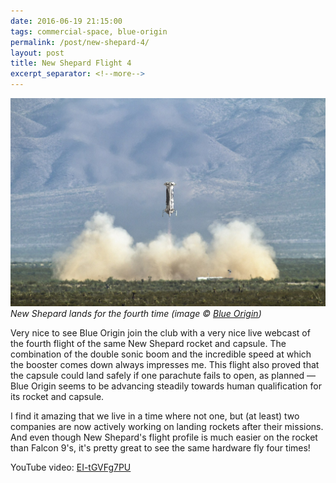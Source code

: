 ```yaml
---
date: 2016-06-19 21:15:00
tags: commercial-space, blue-origin
permalink: /post/new-shepard-4/
layout: post
title: New Shepard Flight 4
excerpt_separator: <!--more-->
---
```


![New Shepard Flight 4 Landing][i-ns4]  
_New Shepard lands for the fourth time (image © [Blue Origin][bo])_

Very nice to see Blue Origin join the club with a very nice live webcast of the fourth flight of the same New Shepard rocket and capsule. The combination of the double sonic boom and the incredible speed at which the booster comes down always impresses me. This flight also proved that the capsule could land safely if one parachute fails to open, as planned — Blue Origin seems to be advancing steadily towards human qualification for its rocket and capsule.

I find it amazing that we live in a time where not one, but (at least) two companies are now actively working on landing rockets after their missions. And even though New Shepard's flight profile is much easier on the rocket than Falcon&nbsp;9's, it's pretty great to see the same hardware fly four times!

YouTube video: [EI-tGVFg7PU](http://youtube.com/watch?v=EI-tGVFg7PU)

[bo]: https://www.blueorigin.com
[i-ns4]: /static/media/2016/06/ns4.jpg